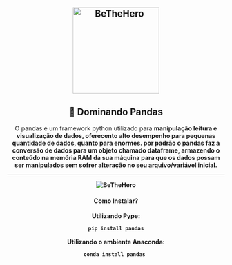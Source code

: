 # 
<h2 align="center">
    <img alt="BeTheHero" title="#delicinha" src="https://github.com/luisERH/Dominando-Pandas/blob/master/assets/pandas.png" width="200px" />
</h2>
<h2 align="center">
  🐼 Dominando Pandas
</h2>


 <p align="center">
    O pandas é um framework python utilizado para <strong>manipulação<strong/> <strong>leitura<strong/> e <strong>visualização de dados<strong/>, oferecento alto desempenho para pequenas quantidade de dados, quanto para enormes. por padrão o pandas faz a conversão de dados para um objeto chamado <strong>dataframe</strong>, armazendo o conteúdo na memória RAM da sua máquina para que os dados possam ser manipulados sem sofrer alteração no seu arquivo/variável inicial.
 <p/><hr/>
    
<center/>
    <img alt="BeTheHero" title="#delicinha" src="https://pandas.pydata.org/docs/_images/02_io_readwrite1.svg"  />
 
    
#### Como Instalar?
Utilizando Pype:
```sh
pip install pandas
```
Utilizando o ambiente Anaconda:
```sh
conda install pandas 
```
